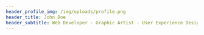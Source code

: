 ```yaml
---
header_profile_img: /img/uploads/profile.png
header_title: John Doe
header_subtitle: Web Developer - Graphic Artist - User Experience Designer
---
```

